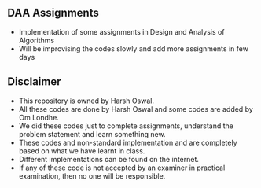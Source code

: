 ## DAA Assignments

- Implementation of some assignments in Design and Analysis of Algorithms
- Will be improvising the codes slowly and add more assignments in few days

## Disclaimer

- This repository is owned by Harsh Oswal.
- All these codes are done by Harsh Oswal and some codes are added by Om Londhe.
- We did these codes just to complete assignments, understand the problem statement and learn something new.
- These codes and non-standard implementation and are completely based on what we have learnt in class.
- Different implementations can be found on the internet.
- If any of these code is not accepted by an examiner in practical examination, then no one will be responsible.
